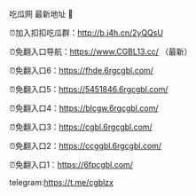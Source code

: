 吃瓜网 最新地址 👋 

⏰加入扣扣吃瓜群：http://b.j4h.cn/2yQQsU

⏰免翻入口导航：https://www.CGBL13.cc/  （最新）

⏰免翻入口6：https://fhde.6rgcgbl.com/

⏰免翻入口5：https://5451846.6rgcgbl.com/

⏰免翻入口4：https://blcgw.6rgcgbl.com/

⏰免翻入口3：https://cgbl.6rgcgbl.com/

⏰免翻入口2：https://ccggbl.6rgcgbl.com/

⏰免翻入口1：https://6fpcgbl.com/

telegram:https://t.me/cgblzx


